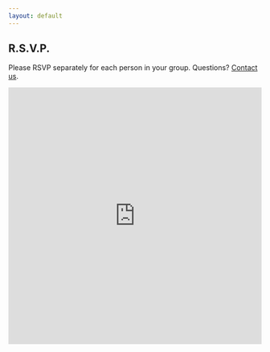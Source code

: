 ```yaml
---
layout: default
---
```


## R.S.V.P. ##

Please RSVP separately for each person in your group. Questions? [Contact us](/about/contact.html).

<iframe src="https://docs.google.com/forms/d/1AScrp4220ZtAVc0NIxJKr-Ts66go1hUWJMYAvR91N2Y/viewform?embedded=true" width="100%" height="510" frameborder="0" marginheight="0" marginwidth="0">Loading...</iframe>
